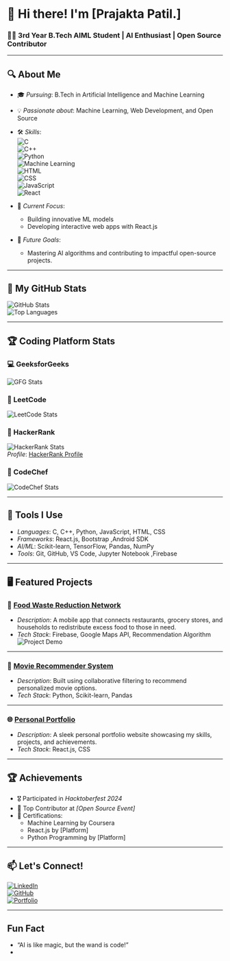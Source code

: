 # 👋 Hi there! I'm [Prajakta Patil.]  
### 👨‍💻 3rd Year B.Tech AIML Student | AI Enthusiast | Open Source Contributor  

---

## 🔍 About Me  
- 🎓 *Pursuing*: B.Tech in Artificial Intelligence and Machine Learning  
- 💡 *Passionate about*: Machine Learning, Web Development, and Open Source  
- 🛠 *Skills*:  
  ![C](https://img.shields.io/badge/C-%2300599C.svg?style=flat-square&logo=c&logoColor=white)  
  ![C++](https://img.shields.io/badge/C%2B%2B-%2300599C.svg?style=flat-square&logo=c%2B%2B&logoColor=white)  
  ![Python](https://img.shields.io/badge/Python-%2314354C.svg?style=flat-square&logo=python&logoColor=white)  
  ![Machine Learning](https://img.shields.io/badge/Machine%20Learning-%2300c7b7.svg?style=flat-square&logo=scikit-learn&logoColor=white)  
  ![HTML](https://img.shields.io/badge/HTML5-%23E34F26.svg?style=flat-square&logo=html5&logoColor=white)  
  ![CSS](https://img.shields.io/badge/CSS3-%231572B6.svg?style=flat-square&logo=css3&logoColor=white)  
  ![JavaScript](https://img.shields.io/badge/JavaScript-%23F7DF1E.svg?style=flat-square&logo=javascript&logoColor=black)  
  ![React](https://img.shields.io/badge/React-%2361DAFB.svg?style=flat-square&logo=react&logoColor=black)  

- 🌟 *Current Focus*:  
  - Building innovative ML models  
  - Developing interactive web apps with React.js  
- 🚀 *Future Goals*:  
  - Mastering AI algorithms and contributing to impactful open-source projects.  

---

## 🌟 My GitHub Stats  
![GitHub Stats](https://github-readme-stats.vercel.app/api?username=yourusername&show_icons=true&theme=radical)  
![Top Languages](https://github-readme-stats.vercel.app/api/top-langs/?username=yourusername&layout=compact&theme=radical)  

---

## 🏆 Coding Platform Stats  

### 💻 GeeksforGeeks  
![GFG Stats](https://geeks-for-geeks-stats-api-napiyo.vercel.app/?userName=patilpr8kv)  

### 🧠 LeetCode  
![LeetCode Stats](https://leetcode.com/u/Prajakta2745/)

### 🔑 HackerRank  
![HackerRank Stats](https://img.shields.io/badge/HackerRank-Green?style=flat-square&logo=hackerrank&logoColor=white)  
*Profile*: [HackerRank Profile](https://www.hackerrank.com/patilpb2745)  

### 🍴 CodeChef  
![CodeChef Stats](https://cp-logo.vercel.app/codechef/prajakta_2728)  

---

## 🔨 Tools I Use  
- *Languages*: C, C++, Python, JavaScript, HTML, CSS  
- *Frameworks*: React.js, Bootstrap ,Android SDK
- *AI/ML*: Scikit-learn, TensorFlow, Pandas, NumPy  
- *Tools*: Git, GitHub, VS Code, Jupyter Notebook  ,Firebase

---

## 🖥 Featured Projects  

### 🎯 [Food Waste Reduction Network](https://github.com/yourusername/FoodWasteReduction)  
- *Description*: A mobile app that connects restaurants, grocery stores, and households to redistribute excess food to those in need.  
- *Tech Stack*: Firebase, Google Maps API, Recommendation Algorithm  
![Project Demo](https://via.placeholder.com/600x300.png?text=Project+Demo)  

---

### 🧠 [Movie Recommender System](https://github.com/yourusername/MovieRecommender)  
- *Description*: Built using collaborative filtering to recommend personalized movie options.  
- *Tech Stack*: Python, Scikit-learn, Pandas  

---

### 🌐 [Personal Portfolio](https://github.com/yourusername/Portfolio)  
- *Description*: A sleek personal portfolio website showcasing my skills, projects, and achievements.  
- *Tech Stack*: React.js, CSS  

---

## 🏆 Achievements  
- 🎖 Participated in *Hacktoberfest 2024*  
- 🌟 Top Contributor at *[Open Source Event]*  
- 📜 Certifications:  
  - Machine Learning by Coursera  
  - React.js by [Platform]  
  - Python Programming by [Platform]  

---

## 📫 Let's Connect!  
[![LinkedIn](https://img.shields.io/badge/LinkedIn-%230077B5.svg?style=for-the-badge&logo=linkedin&logoColor=white)](https://linkedin.com/in/your-profile)  
[![GitHub](https://img.shields.io/badge/GitHub-%23181717.svg?style=for-the-badge&logo=github&logoColor=white)](https://github.com/yourusername)  
[![Portfolio](https://img.shields.io/badge/Portfolio-%23FF5722.svg?style=for-the-badge&logo=firefox&logoColor=white)](https://yourportfolio.com)  

---

## Fun Fact  
- “AI is like magic, but the wand is code!”  
-
